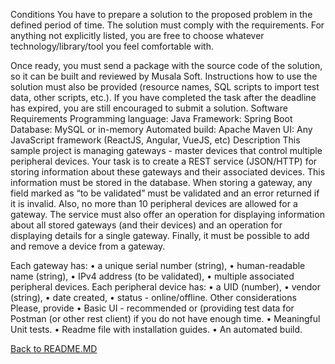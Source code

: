 Conditions
You have to prepare a solution to the proposed problem in the defined period of time. The solution must comply with the requirements. For anything not explicitly listed, you are free to choose whatever technology/library/tool you feel comfortable with. 

Once ready, you must send a package with the source code of the solution, so it can be built and reviewed by Musala Soft. Instructions how to use the solution must also be provided (resource names, SQL scripts to import test data, other scripts, etc.).
If you have completed the task after the deadline has expired, you are still encouraged to submit a solution.
Software Requirements
Programming language: Java
Framework: Spring Boot
Database: MySQL or in-memory
Automated build: Apache Maven
UI: Any JavaScript framework (ReactJS, Angular, VueJS, etc) 
Description
This sample project is managing gateways - master devices that control multiple peripheral devices. 
Your task is to create a REST service (JSON/HTTP) for storing information about these gateways and their associated devices. This information must be stored in the database. 
When storing a gateway, any field marked as “to be validated” must be validated and an error returned if it is invalid. Also, no more than 10 peripheral devices are allowed for a gateway.
The service must also offer an operation for displaying information about all stored gateways (and their devices) and an operation for displaying details for a single gateway. Finally, it must be possible to add and remove a device from a gateway.

Each gateway has:
    • a unique serial number (string), 
    • human-readable name (string),
    • IPv4 address (to be validated),
    • multiple associated peripheral devices. 
Each peripheral device has:
    • a UID (number),
    • vendor (string),
    • date created,
    • status - online/offline.
Other considerations
Please, provide 
    • Basic UI - recommended or (providing test data for Postman (or other rest client) if you do not have enough time.
    • Meaningful Unit tests.
    • Readme file with installation guides.
    • An automated build.
    
[Back to README.MD](README.md)
